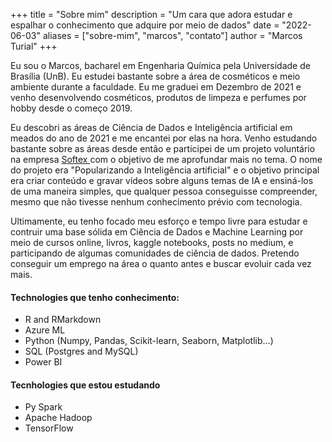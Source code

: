 +++
title = "Sobre mim"
description = "Um cara que adora estudar e espalhar o conhecimento que adquire por meio de dados"
date = "2022-06-03"
aliases = ["sobre-mim", "marcos", "contato"]
author = "Marcos Turial"
+++

Eu sou o Marcos, bacharel em Engenharia Química pela Universidade de Brasília (UnB). Eu estudei bastante sobre a área de cosméticos e meio ambiente durante a faculdade. Eu me graduei em Dezembro de 2021 e venho desenvolvendo cosméticos, produtos de limpeza e perfumes por hobby desde o começo 2019. 

Eu descobri as áreas de Ciência de Dados e Inteligência artificial em meados do ano de 2021 e me encantei por elas na hora. Venho estudando bastante sobre as áreas desde então e participei de um projeto voluntário na empresa <a href="https://softex.br" target ="blank"> Softex </a>com o objetivo de me aprofundar mais no tema. O nome do projeto era "Popularizando a Inteligência artificial" e o objetivo principal era criar conteúdo e gravar vídeos sobre alguns temas de IA e ensiná-los de uma maneira simples, que qualquer pessoa conseguisse compreender, mesmo que não tivesse nenhum conhecimento prévio com tecnologia.

Ultimamente, eu tenho focado meu esforço e tempo livre para estudar e contruir uma base sólida em Ciência de Dados e Machine Learning por meio de cursos online, livros, kaggle notebooks, posts no medium, e participando de algumas comunidades de ciência de dados. Pretendo conseguir um emprego na área o quanto antes e buscar evoluir cada vez mais.

#### Technologies que tenho conhecimento:
* R and RMarkdown 
* Azure ML 
* Python (Numpy, Pandas, Scikit-learn, Seaborn, Matplotlib...)
* SQL (Postgres and MySQL)
* Power BI

#### Tecnhologies que estou estudando
* Py Spark
* Apache Hadoop
* TensorFlow 